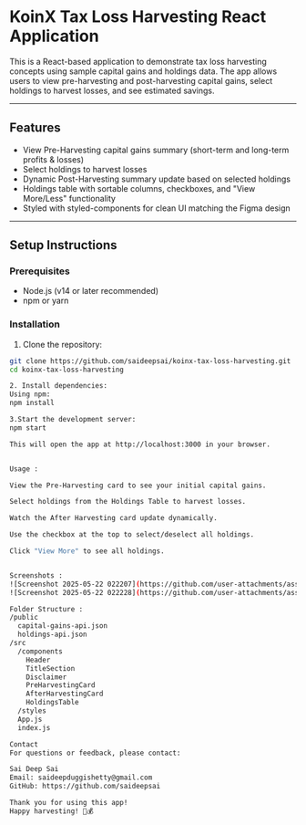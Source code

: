 # KoinX Tax Loss Harvesting React Application

This is a React-based application to demonstrate tax loss harvesting concepts using sample capital gains and holdings data. The app allows users to view pre-harvesting and post-harvesting capital gains, select holdings to harvest losses, and see estimated savings.

---

## Features

- View Pre-Harvesting capital gains summary (short-term and long-term profits & losses)
- Select holdings to harvest losses
- Dynamic Post-Harvesting summary update based on selected holdings
- Holdings table with sortable columns, checkboxes, and "View More/Less" functionality
- Styled with styled-components for clean UI matching the Figma design

---

## Setup Instructions

### Prerequisites

- Node.js (v14 or later recommended)
- npm or yarn

### Installation

1. Clone the repository:

```bash
git clone https://github.com/saideepsai/koinx-tax-loss-harvesting.git
cd koinx-tax-loss-harvesting

2. Install dependencies:
Using npm:
npm install

3.Start the development server:
npm start

This will open the app at http://localhost:3000 in your browser.


Usage :

View the Pre-Harvesting card to see your initial capital gains.

Select holdings from the Holdings Table to harvest losses.

Watch the After Harvesting card update dynamically.

Use the checkbox at the top to select/deselect all holdings.

Click "View More" to see all holdings.


Screenshots :
![Screenshot 2025-05-22 022207](https://github.com/user-attachments/assets/f4274e03-8e58-474e-9c50-8d4807fca414)
![Screenshot 2025-05-22 022228](https://github.com/user-attachments/assets/12359901-8cc2-4aad-bed8-26aabf045668)

Folder Structure :
/public
  capital-gains-api.json
  holdings-api.json
/src
  /components
    Header
    TitleSection
    Disclaimer
    PreHarvestingCard
    AfterHarvestingCard
    HoldingsTable
  /styles
  App.js
  index.js

Contact
For questions or feedback, please contact:

Sai Deep Sai
Email: saideepduggishetty@gmail.com
GitHub: https://github.com/saideepsai

Thank you for using this app!
Happy harvesting! 🌿💰



